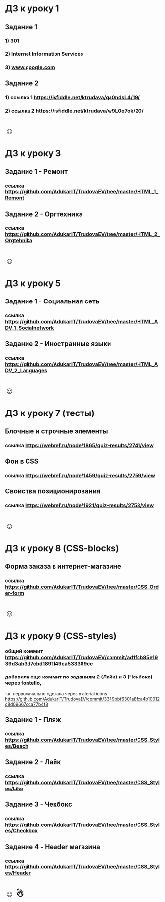 # ДЗ к уроку 1

## Задание 1
### 1) 301
### 2) Internet Information Services
### 3) www.google.com

## Задание 2
### 1) ссылка 1 https://jsfiddle.net/ktrudava/qa0ndsL4/19/
### 2) ссылка 2 https://jsfiddle.net/ktrudava/w9L0q7ok/20/

 <h1>&#9786;</h1>

# ДЗ к уроку 3

## Задание 1 - Ремонт
### ссылка https://github.com/AdukarIT/TrudovaEV/tree/master/HTML_1_Remont

## Задание 2 - Оргтехника
### ссылка https://github.com/AdukarIT/TrudovaEV/tree/master/HTML_2_Orgtehnika
 
 <h1>&#9786;</h1>
 
# ДЗ к уроку 5

## Задание 1 - Социальная сеть 
### ссылка https://github.com/AdukarIT/TrudovaEV/tree/master/HTML_ADV_1_Socialnetwork

## Задание 2 - Иностранные языки
### ссылка https://github.com/AdukarIT/TrudovaEV/tree/master/HTML_ADV_2_Languages

 <h1>&#9786;</h1>
 
 # ДЗ к уроку 7 (тесты)
 
 ## Блочные и строчные элементы
 ### ссылка https://webref.ru/node/1865/quiz-results/2741/view
 
 ## Фон в CSS
 ### ссылка https://webref.ru/node/1459/quiz-results/2759/view
 
 ## Свойства позиционирования
 ### ссылка https://webref.ru/node/1921/quiz-results/2758/view
 
  <h1>&#9786;</h1>
  
  # ДЗ к уроку 8 (CSS-blocks)
  
  ## Форма заказа в интернет-магазине
  ### ссылка https://github.com/AdukarIT/TrudovaEV/tree/master/CSS_Order-form
  
  <h1>&#9786;</h1>
  
  # ДЗ к уроку 9 (CSS-styles)
  ### общий коммит https://github.com/AdukarIT/TrudovaEV/commit/ad1fcb85e1939d3ab3d7cbd1891f49ca533389ce

  ### добавила еще коммит по заданиям 2 (Лайк) и 3 (Чекбокс) через fontello,
  т.к. первоначально сделала через material icons
  	https://github.com/AdukarIT/TrudovaEV/commit/3349bbf6301a8fca4b10012c8d09667dca77b4f8
  
  
  ## Задание 1 - Пляж
  ### ссылка https://github.com/AdukarIT/TrudovaEV/tree/master/CSS_Styles/Beach
  
  ## Задание 2 - Лайк
  ### ссылка https://github.com/AdukarIT/TrudovaEV/tree/master/CSS_Styles/Like
  
  ## Задание 3 - Чекбокс
  ### ссылка https://github.com/AdukarIT/TrudovaEV/tree/master/CSS_Styles/Checkbox
  
  ## Задание 4 - Header магазина
  ### ссылка https://github.com/AdukarIT/TrudovaEV/tree/master/CSS_Styles/Header
  
    
  <h1>&#9786;  &#9731;</h1>
  
  